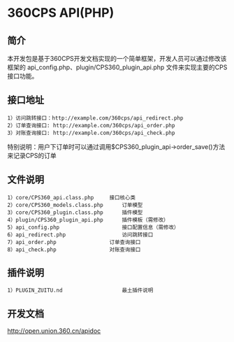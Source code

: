 360CPS API(PHP)
==============

简介
-------------
本开发包是基于360CPS开发文档实现的一个简单框架，开发人员可以通过修改该框架的 api_config.php、plugin/CPS360_plugin_api.php 文件来实现主要的CPS接口功能。

接口地址
-------------
	1）访问跳转接口：http://example.com/360cps/api_redirect.php
	2）订单查询接口: http://example.com/360cps/api_order.php
	3）对账查询接口: http://example.com/360cps/api_check.php

特别说明：用户下订单时可以通过调用$CPS360_plugin_api->order_save()方法来记录CPS的订单


文件说明
-------------
	1）core/CPS360_api.class.php		接口核心类
	2）core/CPS360_models.class.php		订单模型
	3）core/CPS360_plugin.class.php		插件模型
	4）plugin/CPS360_plugin_api.php		插件模板（需修改）
	5）api_config.php					接口配置信息（需修改）
	6）api_redirect.php					访问跳转接口
	7）api_order.php					订单查询接口
	8）api_check.php					对账查询接口

插件说明
-------------
	1）PLUGIN_ZUITU.nd					最土插件说明

开发文档
-------------
http://open.union.360.cn/apidoc
